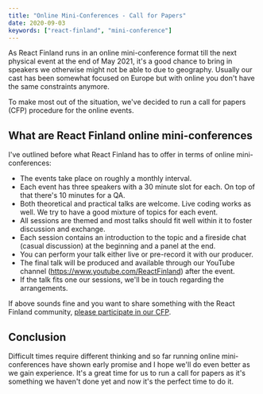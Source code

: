```yaml
---
title: "Online Mini-Conferences - Call for Papers"
date: 2020-09-03
keywords: ["react-finland", "mini-conference"]
---
```


As React Finland runs in an online mini-conference format till the next physical event at the end of May 2021, it's a good chance to bring in speakers we otherwise might not be able to due to geography. Usually our cast has been somewhat focused on Europe but with online you don't have the same constraints anymore.

To make most out of the situation, we've decided to run a call for papers (CFP) procedure for the online events.

## What are React Finland online mini-conferences

I've outlined before what React Finland has to offer in terms of online mini-conferences:

- The events take place on roughly a monthly interval.
- Each event has three speakers with a 30 minute slot for each. On top of that there's 10 minutes for a QA.
- Both theoretical and practical talks are welcome. Live coding works as well. We try to have a good mixture of topics for each event.
- All sessions are themed and most talks should fit well within it to foster discussion and exchange.
- Each session contains an introduction to the topic and a fireside chat (casual discussion) at the beginning and a panel at the end.
- You can perform your talk either live or pre-record it with our producer.
- The final talk will be produced and available through our YouTube channel (https://www.youtube.com/ReactFinland) after the event.
- If the talk fits one our sessions, we'll be in touch regarding the arrangements.

If above sounds fine and you want to share something with the React Finland community, [please participate in our CFP](https://forms.gle/UkAzxCoAQqfKuwMy5).

## Conclusion

Difficult times require different thinking and so far running online mini-conferences have shown early promise and I hope we'll do even better as we gain experience. It's a great time for us to run a call for papers as it's something we haven't done yet and now it's the perfect time to do it.
